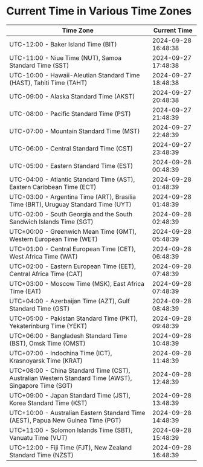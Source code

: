 # Current Time in Various Time Zones

| Time Zone | Current Time |
|-----------|--------------|
| UTC-12:00 - Baker Island Time (BIT) | 2024-09-28 16:48:38 |
| UTC-11:00 - Niue Time (NUT), Samoa Standard Time (SST) | 2024-09-27 17:48:38 |
| UTC-10:00 - Hawaii-Aleutian Standard Time (HAST), Tahiti Time (TAHT) | 2024-09-27 18:48:38 |
| UTC-09:00 - Alaska Standard Time (AKST) | 2024-09-27 20:48:38 |
| UTC-08:00 - Pacific Standard Time (PST) | 2024-09-27 21:48:39 |
| UTC-07:00 - Mountain Standard Time (MST) | 2024-09-27 22:48:39 |
| UTC-06:00 - Central Standard Time (CST) | 2024-09-27 23:48:39 |
| UTC-05:00 - Eastern Standard Time (EST) | 2024-09-28 00:48:39 |
| UTC-04:00 - Atlantic Standard Time (AST), Eastern Caribbean Time (ECT) | 2024-09-28 01:48:39 |
| UTC-03:00 - Argentina Time (ART), Brasília Time (BRT), Uruguay Standard Time (UYT) | 2024-09-28 01:48:39 |
| UTC-02:00 - South Georgia and the South Sandwich Islands Time (SGT) | 2024-09-28 02:48:39 |
| UTC±00:00 - Greenwich Mean Time (GMT), Western European Time (WET) | 2024-09-28 05:48:39 |
| UTC+01:00 - Central European Time (CET), West Africa Time (WAT) | 2024-09-28 06:48:39 |
| UTC+02:00 - Eastern European Time (EET), Central Africa Time (CAT) | 2024-09-28 07:48:39 |
| UTC+03:00 - Moscow Time (MSK), East Africa Time (EAT) | 2024-09-28 07:48:39 |
| UTC+04:00 - Azerbaijan Time (AZT), Gulf Standard Time (GST) | 2024-09-28 08:48:39 |
| UTC+05:00 - Pakistan Standard Time (PKT), Yekaterinburg Time (YEKT) | 2024-09-28 09:48:39 |
| UTC+06:00 - Bangladesh Standard Time (BST), Omsk Time (OMST) | 2024-09-28 10:48:39 |
| UTC+07:00 - Indochina Time (ICT), Krasnoyarsk Time (KRAT) | 2024-09-28 11:48:39 |
| UTC+08:00 - China Standard Time (CST), Australian Western Standard Time (AWST), Singapore Time (SGT) | 2024-09-28 12:48:39 |
| UTC+09:00 - Japan Standard Time (JST), Korea Standard Time (KST) | 2024-09-28 13:48:39 |
| UTC+10:00 - Australian Eastern Standard Time (AEST), Papua New Guinea Time (PGT) | 2024-09-28 14:48:39 |
| UTC+11:00 - Solomon Islands Time (SBT), Vanuatu Time (VUT) | 2024-09-28 15:48:39 |
| UTC+12:00 - Fiji Time (FJT), New Zealand Standard Time (NZST) | 2024-09-28 16:48:39 |
